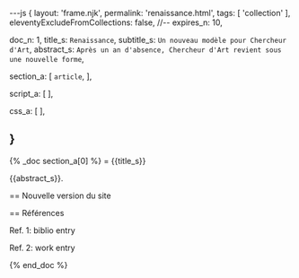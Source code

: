 ---js
{
  layout:    'frame.njk',
  permalink: 'renaissance.html',
  tags:      [ 'collection' ],
  eleventyExcludeFromCollections: false,
  //-- expires_n: 10,

  doc_n:      1,
  title_s:    `Renaissance`,
  subtitle_s: `Un nouveau modèle pour Chercheur d'Art`,
  abstract_s: `Après un an d'absence, Chercheur d'Art revient sous une nouvelle forme`,

  section_a:
  [
    `article`,
  ],

  script_a:
  [
  ],

  css_a:
  [
  ],


}
---
{% _doc section_a[0] %}
= {{title_s}}

{{abstract_s}}.


== Nouvelle version du site


== Références

Ref. 1: biblio entry

Ref. 2: work entry

{% end_doc %}